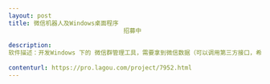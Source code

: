 ```yaml
---                
layout: post       
title: 微信机器人及Windows桌面程序
                                招募中
           
description: 
软件描述：开发Windows 下的 微信群管理工具，需要拿到微信数据（可以调用第三方接口，希望有这方面经验）。
     
contenturl: https://pro.lagou.com/project/7952.html      
---                 
```

